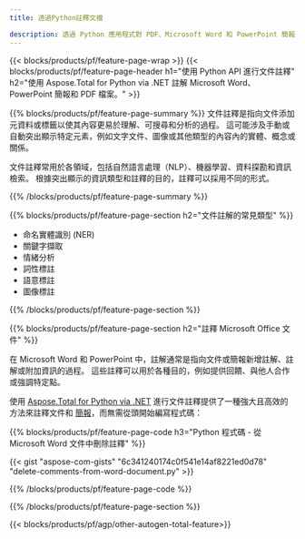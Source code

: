 ```yaml
---
title: 透過Python註釋文檔 

description: 透過 Python 應用程式對 PDF、Microsoft Word 和 PowerPoint 簡報進行註解。 輕鬆清晰註釋。
---
```


{{< blocks/products/pf/feature-page-wrap >}}
{{< blocks/products/pf/feature-page-header h1="使用 Python API 進行文件註釋" h2="使用 Aspose.Total for Python via .NET 註解 Microsoft Word、PowerPoint 簡報和 PDF 檔案。" >}}

{{% blocks/products/pf/feature-page-summary %}}
文件註釋是指向文件添加元資料或標籤以使其內容更易於理解、可搜尋和分析的過程。 這可能涉及手動或自動突出顯示特定元素，例如文字文件、圖像或其他類型的內容內的實體、概念或關係。<br />

文件註釋常用於各領域，包括自然語言處理（NLP）、機器學習、資料探勘和資訊檢索。 根據突出顯示的資訊類型和註釋的目的，註釋可以採用不同的形式。

{{% /blocks/products/pf/feature-page-summary  %}}

{{% blocks/products/pf/feature-page-section  h2="文件註解的常見類型" %}}

- 命名實體識別 (NER)
- 關鍵字擷取
- 情緒分析
- 詞性標註
- 語意標註
- 圖像標註

{{% /blocks/products/pf/feature-page-section %}}

{{% blocks/products/pf/feature-page-section  h2="註釋 Microsoft Office 文件" %}}


在 Microsoft Word 和 PowerPoint 中，註解通常是指向文件或簡報新增註解、註解或附加資訊的過程。 這些註釋可以用於各種目的，例如提供回饋、與他人合作或強調特定點。   <br />

使用 [Aspose.Total for Python via .NET](https://products.aspose.com/total/python-net/) 進行文件註釋提供了一種強大且高效的方法來註釋文件和 [簡報](https://products.aspose.com/total/zh-hant/python-net/annotate/powerpoint/)，而無需從頭開始編寫程式碼：<br />

{{% blocks/products/pf/feature-page-code h3="Python 程式碼 - 從 Microsoft Word 文件中刪除註釋" %}}

{{< gist "aspose-com-gists" "6c341240174c0f541e14af8221ed0d78" "delete-comments-from-word-document.py" >}}

{{% /blocks/products/pf/feature-page-code  %}}

{{% /blocks/products/pf/feature-page-section %}}

{{< blocks/products/pf/agp/other-autogen-total-feature>}}